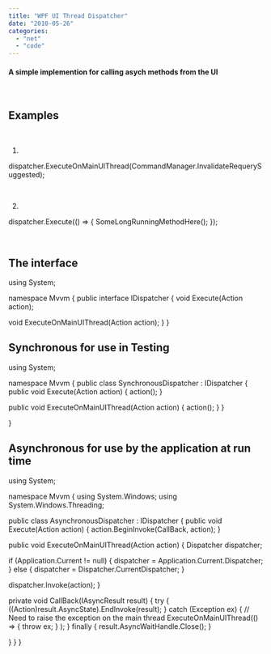 ```yaml
---
title: "WPF UI Thread Dispatcher"
date: "2010-05-26"
categories: 
  - "net"
  - "code"
---
```


#### A simple implemention for calling asych methods from the UI

 

## Examples

 

1.

dispatcher.ExecuteOnMainUIThread(CommandManager.InvalidateRequerySuggested);

 

2.

dispatcher.Execute(() =>
                                        {
                                           SomeLongRunningMethodHere();
                                        });

 

## The interface

using System;

namespace Mvvm { public interface IDispatcher { void Execute(Action action);

void ExecuteOnMainUIThread(Action action); } }

## Synchronous for use in Testing

using System;

namespace Mvvm { public class SynchronousDispatcher : IDispatcher { public void Execute(Action action) { action(); }

public void ExecuteOnMainUIThread(Action action) { action(); } }

}

## Asynchronous for use by the application at run time

using System;

namespace Mvvm { using System.Windows; using System.Windows.Threading;

public class AsynchronousDispatcher : IDispatcher { public void Execute(Action action) { action.BeginInvoke(CallBack, action); }

public void ExecuteOnMainUIThread(Action action) { Dispatcher dispatcher;

if (Application.Current != null) { dispatcher = Application.Current.Dispatcher; } else { dispatcher = Dispatcher.CurrentDispatcher; }

dispatcher.Invoke(action); }

private void CallBack(IAsyncResult result) { try { ((Action)result.AsyncState).EndInvoke(result); } catch (Exception ex) { // Need to raise the exception on the main thread ExecuteOnMainUIThread(() => { throw ex; } ); } finally { result.AsyncWaitHandle.Close(); }

} } }
